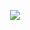<p align="center">
  <a href="https://skillicons.dev">
    <img src="https://skillicons.dev/icons?i=git,docker,cpp,go,flutter,qt,cmake,gitlab,grafana,linux,obsidian,opencv,postgres,redis,sqlite,prometheus,postman,rabbitmq,raspberrypi,vscode" />
  </a>
</p>
